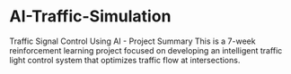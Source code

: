 # AI-Traffic-Simulation
Traffic Signal Control Using AI - Project Summary This is a 7-week reinforcement learning project focused on developing an intelligent traffic light control system that optimizes traffic flow at intersections.
